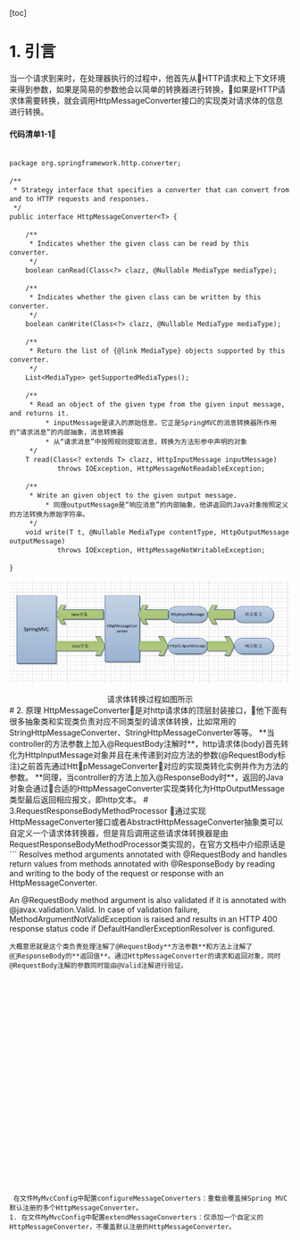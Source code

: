 [toc]
# 1. 引言
当一个请求到来时，在处理器执行的过程中，他首先从HTTP请求和上下文环境来得到参数，如果是简易的参数他会以简单的转换器进行转换，如果是HTTP请求体需要转换，就会调用HttpMessageConverter接口的实现类对请求体的信息进行转换。
#### 代码清单1-1
```

package org.springframework.http.converter;

/**
 * Strategy interface that specifies a converter that can convert from and to HTTP requests and responses.
 */
public interface HttpMessageConverter<T> {

	/**
	 * Indicates whether the given class can be read by this converter.
	 */
	boolean canRead(Class<?> clazz, @Nullable MediaType mediaType);

	/**
	 * Indicates whether the given class can be written by this converter.
	 */
	boolean canWrite(Class<?> clazz, @Nullable MediaType mediaType);

	/**
	 * Return the list of {@link MediaType} objects supported by this converter.
	 */
	List<MediaType> getSupportedMediaTypes();

	/**
	 * Read an object of the given type from the given input message, and returns it.
         * inputMessage是读入的原始信息，它正是SpringMVC的消息转换器所作用的“请求消息”的内部抽象，消息转换器
         * 从“请求消息”中按照规则提取消息，转换为方法形参中声明的对象
	 */
	T read(Class<? extends T> clazz, HttpInputMessage inputMessage)
			throws IOException, HttpMessageNotReadableException;

	/**
	 * Write an given object to the given output message.
         * 同理outputMessage是“响应消息”的内部抽象，他讲返回的Java对象按照定义的方法转换为原始字符串。
	 */
	void write(T t, @Nullable MediaType contentType, HttpOutputMessage outputMessage)
			throws IOException, HttpMessageNotWritableException;

}
```

![httpmessageconvert](https://github.com/little-motor/uml/raw/master/Spring/springmvc/httpmessageconverter.png)
<center>请求体转换过程如图所示</center>
# 2. 原理
HttpMessageConverter<T>是对http请求体的顶层封装接口，他下面有很多抽象类和实现类负责对应不同类型的请求体转换，比如常用的StringHttpMessageConverter、StringHttpMessageConverter等等。
**当controller的方法参数上加入@RequestBody注解时**，http请求体(body)首先转化为HttpInputMessage对象并且在未传递到对应方法的参数(@RequestBody标注)之前首先通过HttpMessageConverter对应的实现类转化实例并作为方法的参数。
**同理，当controller的方法上加入@ResponseBody时**，返回的Java对象会通过合适的HttpMessageConverter实现类转化为HttpOutputMessage类型最后返回相应报文，即http文本。
# 3.RequestResponseBodyMethodProcessor
通过实现HttpMessageConverter接口或者AbstractHttpMessageConverter抽象类可以自定义一个请求体转换器，但是背后调用这些请求体转换器是由RequestResponseBodyMethodProcessor类实现的，在官方文档中介绍原话是
```
Resolves method arguments annotated with @RequestBody and handles return values from methods annotated with @ResponseBody by reading and writing to the body of the request or response with an HttpMessageConverter.

An @RequestBody method argument is also validated if it is annotated with @javax.validation.Valid. In case of validation failure, MethodArgumentNotValidException is raised and results in an HTTP 400 response status code if DefaultHandlerExceptionResolver is configured.
```
大概意思就是这个类负责处理注解了@RequestBody**方法参数**和方法上注解了@ResponseBody的**返回值**。通过HttpMessageConverter的请求和返回对象，同时@RequestBody注解的参数同时能由@Valid注解进行验证。

























 在文件MyMvcConfig中配置configureMessageConverters：重载会覆盖掉Spring MVC默认注册的多个HttpMessageConverter。
1. 在文件MyMvcConfig中配置extendMessageConverters：仅添加一个自定义的HttpMessageConverter，不覆盖默认注册的HttpMessageConverter。 